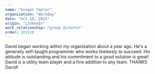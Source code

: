 ```yaml
---
name: "Ginger Taylor"
organization: "Workday"
date: "Oct 10, 2015"
origin: "LinkedIn"
work_relationship: "group director"
order: 201510
---
```


David began working within my organization about a year ago. He's a generally self-taught programmer who works tirelessly to succeed. His attitude is outstanding and his commitment to a good solution is great! David is a utility team player and a fine addition to any team. THANKS David!
